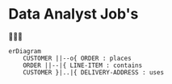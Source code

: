 # Data Analyst Job's
👨🏽‍💻

```{mermaid}
erDiagram
    CUSTOMER ||--o{ ORDER : places
    ORDER ||--|{ LINE-ITEM : contains
    CUSTOMER }|..|{ DELIVERY-ADDRESS : uses
```